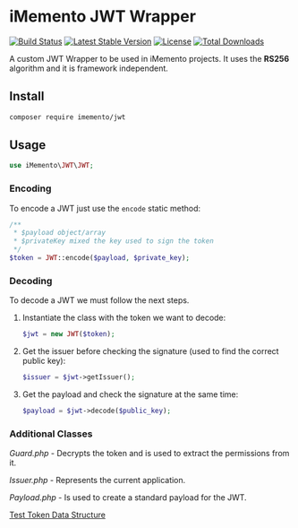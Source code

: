 # iMemento JWT Wrapper
[![Build Status](https://travis-ci.org/mementohub/jwt.svg?branch=master)](https://travis-ci.org/mementohub/jwt)
[![Latest Stable Version](https://poser.pugx.org/imemento/jwt/v/stable)](https://packagist.org/packages/imemento/jwt)
[![License](https://poser.pugx.org/imemento/jwt/license)](https://packagist.org/packages/imemento/jwt)
[![Total Downloads](https://poser.pugx.org/imemento/jwt/downloads)](https://packagist.org/packages/imemento/jwt)

A custom JWT Wrapper to be used in iMemento projects.
It uses the **RS256** algorithm and it is framework independent.

## Install
```bash
composer require imemento/jwt
```

## Usage
```php
use iMemento\JWT\JWT;
```

### Encoding
To encode a JWT just use the `encode` static method:
```php
/**
 * $payload object/array
 * $privateKey mixed the key used to sign the token
 */
$token = JWT::encode($payload, $private_key);
```

### Decoding
To decode a JWT we must follow the next steps.

1. Instantiate the class with the token we want to decode:
	```php
	$jwt = new JWT($token);
	```

2. Get the issuer before checking the signature (used to find the correct public key):
	```php
	$issuer = $jwt->getIssuer();
	```

3. Get the payload and check the signature at the same time:
	```php
	$payload = $jwt->decode($public_key);
	```

### Additional Classes
*Guard.php* - Decrypts the token and is used to extract the permissions from it.

*Issuer.php* - Represents the current application.

*Payload.php* - Is used to create a standard payload for the JWT.

[Test Token Data Structure](test-token.md)
